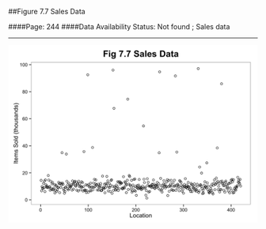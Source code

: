 ##Figure 7.7 Sales Data

####Page: 244
####Data Availability Status: Not found ; Sales data
***
![`Sales Data`](fig07-07_sales-data.png)



